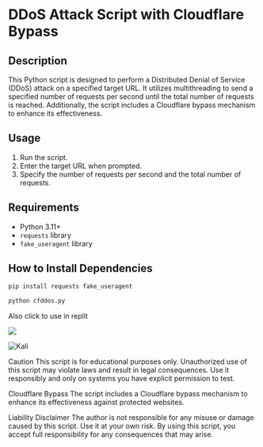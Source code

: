 # DDoS Attack Script with Cloudflare Bypass

## Description

This Python script is designed to perform a Distributed Denial of Service (DDoS) attack on a specified target URL. It utilizes multithreading to send a specified number of requests per second until the total number of requests is reached. Additionally, the script includes a Cloudflare bypass mechanism to enhance its effectiveness.

## Usage

1. Run the script.
2. Enter the target URL when prompted.
3. Specify the number of requests per second and the total number of requests.

## Requirements

- Python 3.11+
- `requests` library
- `fake_useragent` library

## How to Install Dependencies

```bash
pip install requests fake_useragent
```
```bash
python cfddos.py
```

Also click to use in replit
<p align="left"><a href="https://replit.com/@omicr0n/cfbypass-ddos"><img src="https://skillicons.dev/icons?i=replit"></a></p>

![Kali](https://github.com/omicr0nn/cfbypass-for-ddos/blob/main/cfddos.png)

Caution
This script is for educational purposes only. Unauthorized use of this script may violate laws and result in legal consequences. Use it responsibly and only on systems you have explicit permission to test.

Cloudflare Bypass
The script includes a Cloudflare bypass mechanism to enhance its effectiveness against protected websites.

Liability Disclaimer
The author is not responsible for any misuse or damage caused by this script. Use it at your own risk. By using this script, you accept full responsibility for any consequences that may arise.

